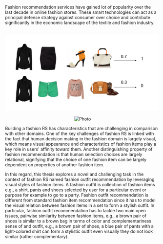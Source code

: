 Fashion recommendation services have gained lot of popularity over the last decade in online fashion stores. These smart technologies can act as a principal defense strategy against consumer over choice and contribute significantly in the economic landscape of the textile and fashion industry. 

<p align="center">
 <img src="Compatibility.pdf">
</p>

<p align="center">
  <img src="https://atenanaz.github.io/fashion_outfit_rec/Compatibility.pdf?raw=true" alt="Photo" style="width: 450px;"/> 
</p>


Building a fashion RS has characteristics that are challenging in comparison with other domains. One of the key challenges of fashion RS is linked with the fact that human decision making in the fashion domain is largely visual, which means visual appearance and characteristics of fashion items play a key role in users' affinity toward them. Another distinguishing property of fashion recommendation is that human selection choices are largely relational, signifying that the choice of one fashion item can be largely dependent on properties of another fashion item.

In this regard, this thesis explores a novel and challenging task in the context of fashion RS named fashion outfit recommendation by leveraging visual styles of fashion items. A fashion outfit is collection of fashion items e.g., a shirt, pants and shoes selected by user for a particular event or purpose for example to go to a party. Fashion outfit recommendation is different from standard fashion item recommendation since it has to model the visual relation between fashion items in a set to form a stylish outfit. In particular, fashion outfit recommendation has to tackle two main open issues, pairwise similarity between fashion items, e.g., a brown pair of shoes is similar to a brown bag in terms of color and complementariness sense of and outfit, e.g., a brown pair of shoes, a blue pair of pants with a light-colored shirt can form a stylistic outfit even visually they do not look similar (rather complementary). 
